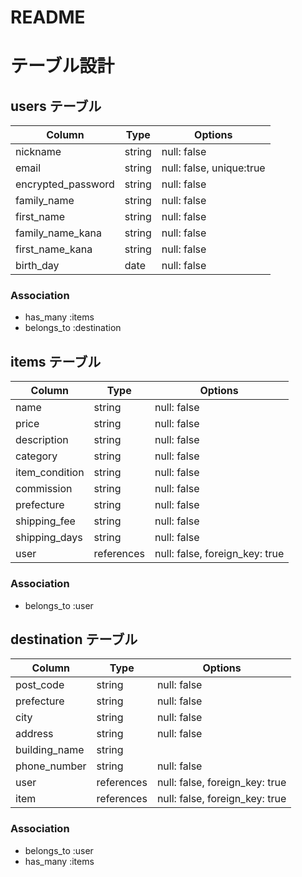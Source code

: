 # README

# テーブル設計

## users テーブル

| Column             | Type   | Options                  |
| ------------------ | ------ | ------------------------ |
| nickname           | string | null: false              |
| email              | string | null: false, unique:true |
| encrypted_password | string | null: false              |
| family_name        | string | null: false              |
| first_name         | string | null: false              |
| family_name_kana   | string | null: false              |
| first_name_kana    | string | null: false              |
| birth_day          | date   | null: false              |


### Association

- has_many :items
- belongs_to :destination

## items テーブル

| Column        | Type       | Options                        |
| ------------- | ---------- | ------------------------------ |
| name          | string     | null: false                    |
| price         | string     | null: false                    |
| description   | string     | null: false                    |
| category      | string     | null: false                    |
| item_condition| string     | null: false                    |
| commission    | string     | null: false                    |
| prefecture    | string     | null: false                    |
| shipping_fee  | string     | null: false                    |
| shipping_days | string     | null: false                    |
| user          | references | null: false, foreign_key: true |


### Association

- belongs_to :user

## destination テーブル

| Column       | Type       | Options                        |
| ------------ | ---------- | ------------------------------ |
| post_code    | string     | null: false                    |
| prefecture   | string     | null: false                    |
| city         | string     | null: false                    |
| address      | string     | null: false                    |
| building_name| string     |                                |
| phone_number | string     | null: false                    |
| user         | references | null: false, foreign_key: true |
| item         | references | null: false, foreign_key: true |

### Association

- belongs_to :user
- has_many :items
